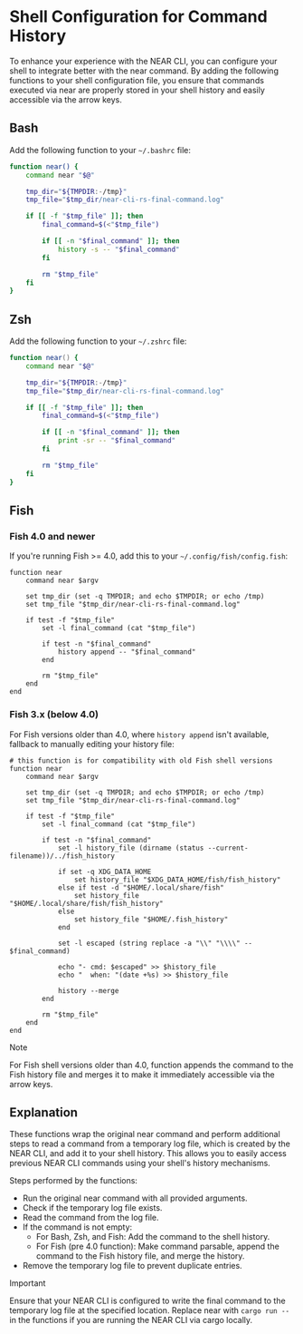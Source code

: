 # Shell Configuration for Command History

To enhance your experience with the NEAR CLI, you can configure your shell to integrate better with the near command. By adding the following functions to your shell configuration file, you ensure that commands executed via near are properly stored in your shell history and easily accessible via the arrow keys.

## Bash

Add the following function to your `~/.bashrc` file:

```bash
function near() {
    command near "$@"

    tmp_dir="${TMPDIR:-/tmp}"
    tmp_file="$tmp_dir/near-cli-rs-final-command.log"

    if [[ -f "$tmp_file" ]]; then
        final_command=$(<"$tmp_file")

        if [[ -n "$final_command" ]]; then
            history -s -- "$final_command"
        fi

        rm "$tmp_file"
    fi
}
```

## Zsh

Add the following function to your `~/.zshrc` file:

```zsh
function near() {
    command near "$@"

    tmp_dir="${TMPDIR:-/tmp}"
    tmp_file="$tmp_dir/near-cli-rs-final-command.log"

    if [[ -f "$tmp_file" ]]; then
        final_command=$(<"$tmp_file")

        if [[ -n "$final_command" ]]; then
            print -sr -- "$final_command"
        fi

        rm "$tmp_file"
    fi
}
```

## Fish

### Fish 4.0 and newer

If you're running Fish >= 4.0, add this to your `~/.config/fish/config.fish`:

```fish
function near
    command near $argv

    set tmp_dir (set -q TMPDIR; and echo $TMPDIR; or echo /tmp)
    set tmp_file "$tmp_dir/near-cli-rs-final-command.log"

    if test -f "$tmp_file"
        set -l final_command (cat "$tmp_file")

        if test -n "$final_command"
            history append -- "$final_command"
        end

        rm "$tmp_file"
    end
end
```

### Fish 3.x (below 4.0)

For Fish versions older than 4.0, where `history append` isn't available, fallback to manually editing your history file:

```fish
# this function is for compatibility with old Fish shell versions
function near
    command near $argv

    set tmp_dir (set -q TMPDIR; and echo $TMPDIR; or echo /tmp)
    set tmp_file "$tmp_dir/near-cli-rs-final-command.log"

    if test -f "$tmp_file"
        set -l final_command (cat "$tmp_file")

        if test -n "$final_command"
            set -l history_file (dirname (status --current-filename))/../fish_history

            if set -q XDG_DATA_HOME
                set history_file "$XDG_DATA_HOME/fish/fish_history"
            else if test -d "$HOME/.local/share/fish"
                set history_file "$HOME/.local/share/fish/fish_history"
            else
                set history_file "$HOME/.fish_history"
            end

            set -l escaped (string replace -a "\\" "\\\\" -- $final_command)

            echo "- cmd: $escaped" >> $history_file
            echo "  when: "(date +%s) >> $history_file

            history --merge
        end

        rm "$tmp_file"
    end
end
```

> [!NOTE]
> For Fish shell versions older than 4.0, function appends the command to the Fish history file and merges it to make it immediately accessible via the arrow keys.

## Explanation

These functions wrap the original near command and perform additional steps to read a command from a temporary log file, which is created by the NEAR CLI, and add it to your shell history. This allows you to easily access previous NEAR CLI commands using your shell's history mechanisms.

Steps performed by the functions:

- Run the original near command with all provided arguments.
- Check if the temporary log file exists.
- Read the command from the log file.
- If the command is not empty:
  - For Bash, Zsh, and Fish: Add the command to the shell history.
  - For Fish (pre 4.0 function): Make command parsable, append the command to the Fish history file, and merge the history.
- Remove the temporary log file to prevent duplicate entries.

> [!IMPORTANT]
> Ensure that your NEAR CLI is configured to write the final command to the temporary log file at the specified location.
> Replace near with `cargo run --` in the functions if you are running the NEAR CLI via cargo locally.
